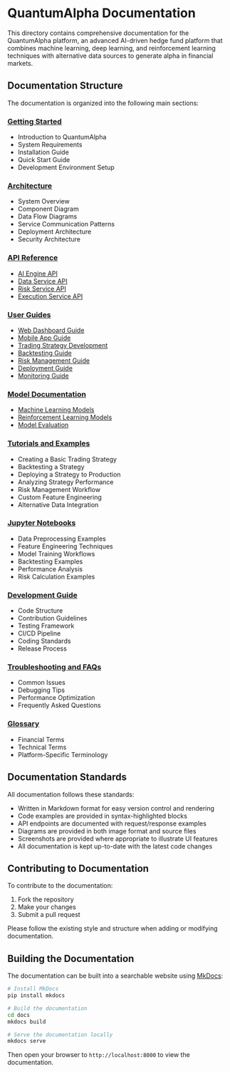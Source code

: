 # QuantumAlpha Documentation

This directory contains comprehensive documentation for the QuantumAlpha platform, an advanced AI-driven hedge fund platform that combines machine learning, deep learning, and reinforcement learning techniques with alternative data sources to generate alpha in financial markets.

## Documentation Structure

The documentation is organized into the following main sections:

### [Getting Started](./getting-started/)
- Introduction to QuantumAlpha
- System Requirements
- Installation Guide
- Quick Start Guide
- Development Environment Setup

### [Architecture](./architecture/)
- System Overview
- Component Diagram
- Data Flow Diagrams
- Service Communication Patterns
- Deployment Architecture
- Security Architecture

### [API Reference](./api-reference/)
- [AI Engine API](./api-reference/ai-engine/)
- [Data Service API](./api-reference/data-service/)
- [Risk Service API](./api-reference/risk-service/)
- [Execution Service API](./api-reference/execution-service/)

### [User Guides](./user-guides/)
- [Web Dashboard Guide](./user-guides/web-dashboard/)
- [Mobile App Guide](./user-guides/mobile-app/)
- [Trading Strategy Development](./user-guides/strategy-development/)
- [Backtesting Guide](./user-guides/backtesting/)
- [Risk Management Guide](./user-guides/risk-management/)
- [Deployment Guide](./user-guides/deployment/)
- [Monitoring Guide](./user-guides/monitoring/)

### [Model Documentation](./model-documentation/)
- [Machine Learning Models](./model-documentation/machine-learning/)
- [Reinforcement Learning Models](./model-documentation/reinforcement-learning/)
- [Model Evaluation](./model-documentation/evaluation/)

### [Tutorials and Examples](./tutorials/)
- Creating a Basic Trading Strategy
- Backtesting a Strategy
- Deploying a Strategy to Production
- Analyzing Strategy Performance
- Risk Management Workflow
- Custom Feature Engineering
- Alternative Data Integration

### [Jupyter Notebooks](./notebooks/)
- Data Preprocessing Examples
- Feature Engineering Techniques
- Model Training Workflows
- Backtesting Examples
- Performance Analysis
- Risk Calculation Examples

### [Development Guide](./development/)
- Code Structure
- Contribution Guidelines
- Testing Framework
- CI/CD Pipeline
- Coding Standards
- Release Process

### [Troubleshooting and FAQs](./troubleshooting/)
- Common Issues
- Debugging Tips
- Performance Optimization
- Frequently Asked Questions

### [Glossary](./glossary/)
- Financial Terms
- Technical Terms
- Platform-Specific Terminology

## Documentation Standards

All documentation follows these standards:
- Written in Markdown format for easy version control and rendering
- Code examples are provided in syntax-highlighted blocks
- API endpoints are documented with request/response examples
- Diagrams are provided in both image format and source files
- Screenshots are provided where appropriate to illustrate UI features
- All documentation is kept up-to-date with the latest code changes

## Contributing to Documentation

To contribute to the documentation:
1. Fork the repository
2. Make your changes
3. Submit a pull request

Please follow the existing style and structure when adding or modifying documentation.

## Building the Documentation

The documentation can be built into a searchable website using [MkDocs](https://www.mkdocs.org/):

```bash
# Install MkDocs
pip install mkdocs

# Build the documentation
cd docs
mkdocs build

# Serve the documentation locally
mkdocs serve
```

Then open your browser to `http://localhost:8000` to view the documentation.

